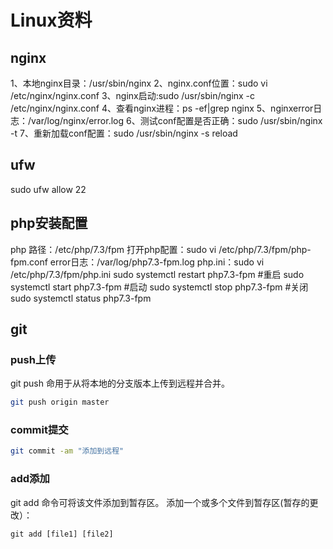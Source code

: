 # Linux资料

## nginx

1、本地nginx目录：/usr/sbin/nginx
2、nginx.conf位置：sudo vi /etc/nginx/nginx.conf
3、nginx启动:sudo /usr/sbin/nginx -c /etc/nginx/nginx.conf
4、查看nginx进程：ps -ef|grep nginx
5、nginxerror日志：/var/log/nginx/error.log
6、测试conf配置是否正确：sudo /usr/sbin/nginx -t
7、重新加载conf配置：sudo /usr/sbin/nginx -s reload

## ufw

sudo ufw allow 22

## php安装配置

php 路径：/etc/php/7.3/fpm
打开php配置：sudo vi /etc/php/7.3/fpm/php-fpm.conf
error日志：/var/log/php7.3-fpm.log
php.ini：sudo vi /etc/php/7.3/fpm/php.ini
sudo systemctl restart php7.3-fpm #重启
sudo systemctl start php7.3-fpm #启动
sudo systemctl stop php7.3-fpm #关闭
sudo systemctl status php7.3-fpm

## git

### push上传

git push 命用于从将本地的分支版本上传到远程并合并。

```bash
git push origin master
```

### commit提交

```bash
git commit -am "添加到远程"
```

### add添加

git add 命令可将该文件添加到暂存区。
添加一个或多个文件到暂存区(暂存的更改）：

`git add [file1] [file2]`

